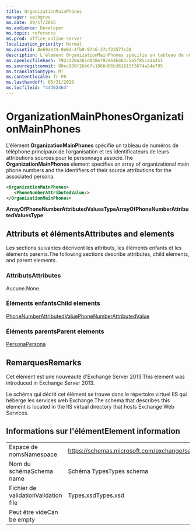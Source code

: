 ```yaml
---
title: OrganizationMainPhones
manager: sethgros
ms.date: 09/17/2015
ms.audience: Developer
ms.topic: reference
ms.prod: office-online-server
localization_priority: Normal
ms.assetid: 8e69ae44-0e6d-4fb8-97c6-37cf23577c38
description: L’élément OrganizationMainPhones spécifie un tableau de numéros de téléphone principaux de l’organisation et les identificateurs de leurs attributions sources pour le personnage associé.
ms.openlocfilehash: 792cd20a361d038e797e64b461c565f85cada251
ms.sourcegitcommit: 88ec988f2bb67c1866d06b361615f3674a24e795
ms.translationtype: MT
ms.contentlocale: fr-FR
ms.lasthandoff: 05/31/2020
ms.locfileid: "44462464"
---
```

# <a name="organizationmainphones"></a><span data-ttu-id="6d5c0-103">OrganizationMainPhones</span><span class="sxs-lookup"><span data-stu-id="6d5c0-103">OrganizationMainPhones</span></span>

<span data-ttu-id="6d5c0-104">L’élément **OrganizationMainPhones** spécifie un tableau de numéros de téléphone principaux de l’organisation et les identificateurs de leurs attributions sources pour le personnage associé.</span><span class="sxs-lookup"><span data-stu-id="6d5c0-104">The **OrganizationMainPhones** element specifies an array of organizational main phone numbers and the identifiers of their source attributions for the associated persona.</span></span> 
  
```XML
<OrganizationMainPhones>
   <PhoneNumberAttributedValue/>
</OrganizationMainPhones>
```

 <span data-ttu-id="6d5c0-105">**ArrayOfPhoneNumberAttributedValuesType**</span><span class="sxs-lookup"><span data-stu-id="6d5c0-105">**ArrayOfPhoneNumberAttributedValuesType**</span></span>
## <a name="attributes-and-elements"></a><span data-ttu-id="6d5c0-106">Attributs et éléments</span><span class="sxs-lookup"><span data-stu-id="6d5c0-106">Attributes and elements</span></span>

<span data-ttu-id="6d5c0-107">Les sections suivantes décrivent les attributs, les éléments enfants et les éléments parents.</span><span class="sxs-lookup"><span data-stu-id="6d5c0-107">The following sections describe attributes, child elements, and parent elements.</span></span>
  
### <a name="attributes"></a><span data-ttu-id="6d5c0-108">Attributs</span><span class="sxs-lookup"><span data-stu-id="6d5c0-108">Attributes</span></span>

<span data-ttu-id="6d5c0-109">Aucune.</span><span class="sxs-lookup"><span data-stu-id="6d5c0-109">None.</span></span>
  
### <a name="child-elements"></a><span data-ttu-id="6d5c0-110">Éléments enfants</span><span class="sxs-lookup"><span data-stu-id="6d5c0-110">Child elements</span></span>

[<span data-ttu-id="6d5c0-111">PhoneNumberAttributedValue</span><span class="sxs-lookup"><span data-stu-id="6d5c0-111">PhoneNumberAttributedValue</span></span>](phonenumberattributedvalue.md)
  
### <a name="parent-elements"></a><span data-ttu-id="6d5c0-112">Éléments parents</span><span class="sxs-lookup"><span data-stu-id="6d5c0-112">Parent elements</span></span>

[<span data-ttu-id="6d5c0-113">Persona</span><span class="sxs-lookup"><span data-stu-id="6d5c0-113">Persona</span></span>](persona.md)
  
## <a name="remarks"></a><span data-ttu-id="6d5c0-114">Remarques</span><span class="sxs-lookup"><span data-stu-id="6d5c0-114">Remarks</span></span>

<span data-ttu-id="6d5c0-115">Cet élément est une nouveauté d'Exchange Server 2013.</span><span class="sxs-lookup"><span data-stu-id="6d5c0-115">This element was introduced in Exchange Server 2013.</span></span>
  
<span data-ttu-id="6d5c0-116">Le schéma qui décrit cet élément se trouve dans le répertoire virtuel IIS qui héberge les services web Exchange.</span><span class="sxs-lookup"><span data-stu-id="6d5c0-116">The schema that describes this element is located in the IIS virtual directory that hosts Exchange Web Services.</span></span>
  
## <a name="element-information"></a><span data-ttu-id="6d5c0-117">Informations sur l'élément</span><span class="sxs-lookup"><span data-stu-id="6d5c0-117">Element information</span></span>

|||
|:-----|:-----|
|<span data-ttu-id="6d5c0-118">Espace de noms</span><span class="sxs-lookup"><span data-stu-id="6d5c0-118">Namespace</span></span>  <br/> |https://schemas.microsoft.com/exchange/services/2006/types  <br/> |
|<span data-ttu-id="6d5c0-119">Nom du schéma</span><span class="sxs-lookup"><span data-stu-id="6d5c0-119">Schema name</span></span>  <br/> |<span data-ttu-id="6d5c0-120">Schéma Types</span><span class="sxs-lookup"><span data-stu-id="6d5c0-120">Types schema</span></span>  <br/> |
|<span data-ttu-id="6d5c0-121">Fichier de validation</span><span class="sxs-lookup"><span data-stu-id="6d5c0-121">Validation file</span></span>  <br/> |<span data-ttu-id="6d5c0-122">Types.xsd</span><span class="sxs-lookup"><span data-stu-id="6d5c0-122">Types.xsd</span></span>  <br/> |
|<span data-ttu-id="6d5c0-123">Peut être vide</span><span class="sxs-lookup"><span data-stu-id="6d5c0-123">Can be empty</span></span>  <br/> ||
   

